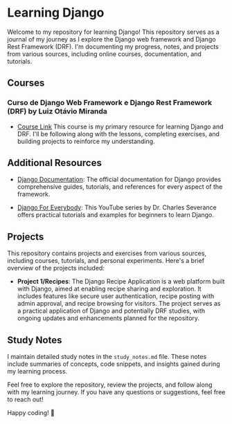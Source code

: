 # Learning Django

Welcome to my repository for learning Django! This repository serves as a journal of my journey as I explore the Django web framework and Django Rest Framework (DRF). I'm documenting my progress, notes, and projects from various sources, including online courses, documentation, and tutorials.

## Courses

### Curso de Django Web Framework e Django Rest Framework (DRF) by Luiz Otávio Miranda

- [Course Link](https://www.udemy.com/course/curso-de-django-web-framework-com-python-html-e-css/)
 This course is my primary resource for learning Django and DRF. I'll be following along with the lessons, completing exercises, and building projects to reinforce my understanding.

## Additional Resources

- [Django Documentation](https://docs.djangoproject.com/en/stable/): The official documentation for Django provides comprehensive guides, tutorials, and references for every aspect of the framework.

- [Django For Everybody](https://youtu.be/o0XbHvKxw7Y?si=1BjyS3URekqFq7L0): This YouTube series by Dr. Charles Severance offers practical tutorials and examples for beginners to learn Django.

## Projects

This repository contains projects and exercises from various sources, including courses, tutorials, and personal experiments. Here's a brief overview of the projects included:

- **Project 1/Recipes**: The Django Recipe Application is a web platform built with Django, aimed at enabling recipe sharing and exploration. It includes features like secure user authentication, recipe posting with admin approval, and recipe browsing for visitors. The project serves as a practical application of Django and potentially DRF studies, with ongoing updates and enhancements planned for the repository.

## Study Notes

I maintain detailed study notes in the `study_notes.md` file. These notes include summaries of concepts, code snippets, and insights gained during my learning process.

Feel free to explore the repository, review the projects, and follow along with my learning journey. If you have any questions or suggestions, feel free to reach out!

Happy coding! 🚀
